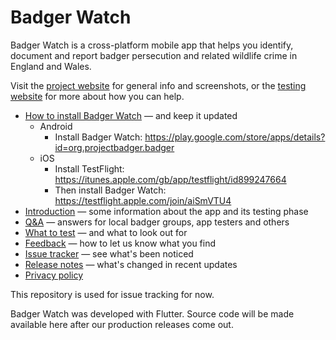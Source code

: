 # Badger Watch

Badger Watch is a cross-platform mobile app that helps you identify, document and report badger persecution and related wildlife crime in England and Wales.

Visit the [project website](https://crsdc.github.io/badger/) for general info and screenshots, or the [testing website](https://crsdc.github.io/badger/) for more about how you can help.

* [How to install Badger Watch](https://crsdc.github.io/badger/install/) &mdash; and keep it updated
  * Android
    * Install Badger Watch: https://play.google.com/store/apps/details?id=org.projectbadger.badger
  * iOS
    * Install TestFlight: https://itunes.apple.com/gb/app/testflight/id899247664
    * Then install Badger Watch: https://testflight.apple.com/join/aiSmVTU4
* [Introduction](https://crsdc.github.io/badger/intro/) &mdash; some information about the app and its testing phase
* [Q&amp;A](https://crsdc.github.io/badger/qanda/) &mdash; answers for local badger groups, app testers and others
* [What to test](https://crsdc.github.io/badger/whattotest/) &mdash; and what to look out for
* [Feedback](https://crsdc.github.io/badger/feedback/) &mdash; how to let us know what you find
* [Issue tracker](https://github.com/crsdc/badgerapp/issues) &mdash; see what's been noticed
* [Release notes](https://crsdc.github.io/badger/releasenotes/) &mdash; what's changed in recent updates
* [Privacy policy](https://crsdc.github.io/badger/privacy/)

This repository is used for issue tracking for now.

Badger Watch was developed with Flutter. Source code will be made available here after our production releases come out.
